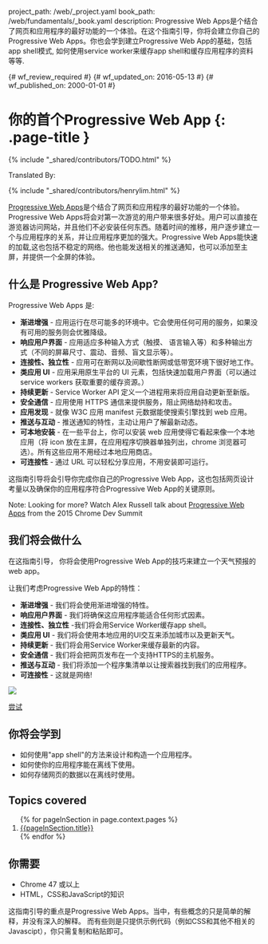 project_path: /web/_project.yaml
book_path: /web/fundamentals/_book.yaml
description: Progressive Web Apps是个结合了网页和应用程序的最好功能的一个体验。在这个指南引导，你将会建立你自己的Progressive Web Apps。你也会学到建立Progressive Web App的基础，包括app shell模式, 如何使用service worker来缓存app shell和缓存应用程序的资料等等.

{# wf_review_required #}
{# wf_updated_on: 2016-05-13 #}
{# wf_published_on: 2000-01-01 #}

# 你的首个Progressive Web App {: .page-title }

{% include "_shared/contributors/TODO.html" %}


Translated By: 

{% include "_shared/contributors/henrylim.html" %}



<a href="/web/progressive-web-apps">Progressive Web Apps</a>是个结合了网页和应用程序的最好功能的一个体验。Progressive Web Apps将会对第一次游览的用户带来很多好处。用户可以直接在游览器访问网站，并且他们不必安装任何东西。随着时间的推移，用户逐步建立一个与应用程序的关系，并让应用程序更加的强大。Progressive Web Apps能快速的加载,这也包括不稳定的网络。他也能发送相关的推送通知，也可以添加至主屏，并提供一个全屏的体验。




## 什么是 Progressive Web App?

Progressive Web Apps 是:

* **渐进增强** - 应用运行在尽可能多的环境中。它会使用任何可用的服务，如果没有可用的服务则会优雅降级。
* **响应用户界面** -  应用适应多种输入方式（触摸、 语言输入等）和多种输出方式（不同的屏幕尺寸、震动、音频、盲文显示等）。
* **连接性、独立性** - 应用可在断网以及间歇性断网或低带宽环境下很好地工作。
* **类应用 UI** - 应用采用原生平台的 UI 元素，包括快速加载用户界面（可以通过 service workers 获取重要的缓存资源。）
* **持续更新** - Service Worker API 定义一个进程用来将应用自动更新至新版。
* **安全通信** - 应用使用 HTTPS 通信来提供服务，阻止网络劫持和攻击。
* **应用发现** - 就像 W3C 应用 manifest 元数据能使搜索引擎找到 web 应用。
* **推送与互动** - 推送通知的特性，主动让用户了解最新动态。
* **可本地安装** - 在一些平台上，你可以安装 web 应用使得它看起来像一个本地应用（将 icon 放在主屏，在应用程序切换器单独列出，chrome 浏览器可选）。所有这些应用不用经过本地应用商店。
* **可连接性** - 通过 URL 可以轻松分享应用，不用安装即可运行。

这指南引导将会引导你完成你自己的Progressive Web App，这也包括网页设计考量以及确保你的应用程序符合Progressive Web App的关键原则。

<!-- TODO: Verify note type! -->
Note: Looking for more? Watch Alex Russell talk about <a href='https://www.youtube.com/watch?v=MyQ8mtR9WxI'>Progressive Web Apps</a> from the 2015 Chrome Dev Summit

## 我们将会做什么

<div class="mdl-grid">
  <div class="mdl-cell mdl-cell--6-col">
    <p>
      在这指南引导， 你将会使用Progressive Web App的技巧来建立一个天气预报的web app。
    </p>
    <p>
      让我们考虑Progressive Web App的特性：
      <ul>
        <li><b>渐进增强</b> - 我们将会使用渐进增强的特性。</li>
        <li><b>响应用户界面</b> - 我们将确保这应用程序能适合任何形式因素。</li>
        <li><b>连接性、独立性</b> -我们将会用Service Worker缓存app shell。</li>
        <li><b>类应用 UI</b> - 我们将会使用本地应用的UI交互来添加城市以及更新天气。</li>
        <li><b>持续更新</b> - 我们将会用Service Worker来缓存最新的内容。</li>
        <li><b>安全通信</b> - 我们将会把网页发布在一个支持HTTPS的主机服务。</li>
        <li><b>推送与互动</b> - 我们将添加一个程序集清单以让搜索器找到我们的应用程序。</li>
        <li><b>可连接性</b> - 这就是网络!</li>
      </ul>
    </p>
  </div>
  <div class="mdl-cell mdl-cell--6-col">
    <a href="https://weather-pwa-sample.firebaseapp.com/final/">
      <img src="images/weather-ss.png">
    </a>
    <p>
      <a href="https://weather-pwa-sample.firebaseapp.com/final/" class="mdl-button mdl-js-button mdl-button--raised mdl-button--colored">尝试</a>
    </p>
  </div>
</div>

## 你将会学到

* 如何使用"app shell"的方法来设计和构造一个应用程序。
* 如何使你的应用程序能在离线下使用。
* 如何存储网页的数据以在离线时使用。

## Topics covered

<ol>
{% for pageInSection in page.context.pages %}
  <li>
    <a href="{{pageInSection.relative_url }}">
      {{pageInSection.title}}
    </a>
  </li>
{% endfor %}
</ol>

## 你需要

* Chrome 47 或以上
* HTML，CSS和JavaScript的知识

这指南引导的重点是Progressive Web Apps。当中，有些概念的只是简单的解释，并没有深入的解释。
而有些则是只提供示例代码（例如CSS和其他不相关的Javascipt），你只需复制和粘贴即可。
